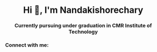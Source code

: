 <h1 align="center">Hi 👋, I'm Nandakishorechary</h1>
<h3 align="center">Currently pursuing under graduation in CMR Institute of Technology</h3>

<h3 align="left">Connect with me:</h3>
<p align="left">
</p>
